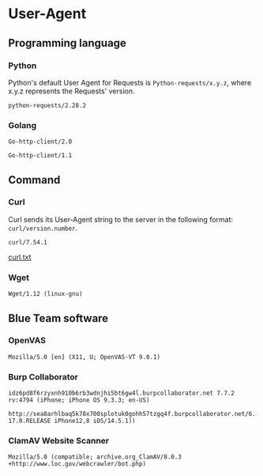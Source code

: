 # User-Agent

## Programming language
### Python
Python's default User Agent for Requests is `Python-requests/x.y.z`, where x.y.z represents the Requests' version. 

`python-requests/2.28.2`

### Golang
`Go-http-client/2.0`

`Go-http-client/1.1`

## Command
### Curl
Curl sends its User-Agent string to the server in the following format: `curl/version.number`.

`curl/7.54.1`

[curl.txt](./curl.txt)

### Wget
`Wget/1.12 (linux-gnu)`

## Blue Team software

### OpenVAS
`Mozilla/5.0 [en] (X11, U; OpenVAS-VT 9.0.1)`

### Burp Collaborator
`idz6pd8f6rzyxnh910b6rb3wdnjhi5bt6gw4l.burpcollaborator.net 7.7.2 rv:4794 (iPhone; iPhone OS 9.3.3; en-US)`

`http://sea8arhlbaq5k78x700splotuk0gohh57tzgq4f.burpcollaborator.net/6.17.0.RELEASE iPhone12,8 iOS/14.5.1))`

### ClamAV Website Scanner
`Mozilla/5.0 (compatible; archive.org_ClamAV/8.0.3 +http://www.loc.gov/webcrawler/bot.php)`

